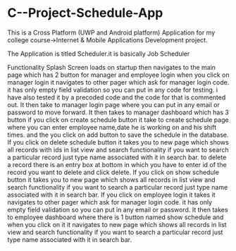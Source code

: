 # C--Project-Schedule-App
This is a Cross Platform (UWP and Android platform) Application for my college course->Internet & Mobile Applications Development project.

The Application is titled Scheduler.it is basically Job Scheduler

Functionality
Splash Screen loads on startup then navigates to the main page which has 2 button for manager and employee login when you click on
manager login it navigates to other pager which ask for manager login code. it has only empty field validation so you can put in any code
for testing. i have also tested it by a precoded code and the code for that is commented out.
It then take to manager login page where you can put in any email or password to move forward.
It then takes to manager dashboard which has 3 button if you click on create schedule button it take to create schedule page where you
can enter employee name,date he is working on and his shift times. and the you click on add button to save the schedule in the database.
If you click on delete schedule button it takes you to new page which shows all records with ids in list view and search functionality
if you want to search a particular record just type name associated with it in search bar.
to delete a record there is an entry box at bottom in which you have to enter id of the record you want to delete and click delete.
If you click on show schedule button it takes you to new page which shows all records in list view and search functionality
if you want to search a particular record just type name associated with it in search bar.
If you click on employee login it takes it navigates to other pager which ask for manager login code. it has only empty field validation
so you can put in any email or password.
It then takes to employee dashboard where there is 1 button named show schedule and when you click on it it navigates to new page which 
shows all records in list view and search functionality
if you want to search a particular record just type name associated with it in search bar.
